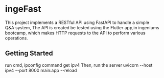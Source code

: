 # ingeFast
This project implements a RESTful API using FastAPI to handle a simple Q&A system, The API is created be tested using the Flutter app,in ingeniums bootcamp, which makes HTTP requests to the API to perform various operations.

## Getting Started

run cmd, ipconfig command
get ipv4 
Then, run the server 
uvicorn --host ipv4 --port 8000 main:app --reload




